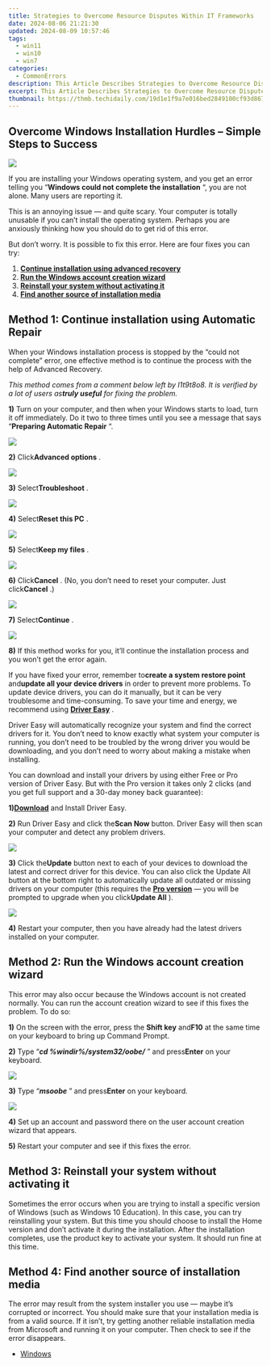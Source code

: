 ```yaml
---
title: Strategies to Overcome Resource Disputes Within IT Frameworks
date: 2024-08-06 21:21:30
updated: 2024-08-09 10:57:46
tags:
  - win11
  - win10
  - win7
categories:
  - CommonErrors
description: This Article Describes Strategies to Overcome Resource Disputes Within IT Frameworks
excerpt: This Article Describes Strategies to Overcome Resource Disputes Within IT Frameworks
thumbnail: https://thmb.techidaily.com/19d1e1f9a7e016bed2849100cf93d86788ddae5b2cf2f12f9be9d04582b68734.jpg
---
```


## Overcome Windows Installation Hurdles – Simple Steps to Success

![](https://images.drivereasy.com/wp-content/uploads/2017/09/img_59c47e95769a7.png)

 If you are installing your Windows operating system, and you get an error telling you “**Windows could not complete the installation** “, you are not alone. Many users are reporting it.

 This is an annoying issue — and quite scary. Your computer is totally unusable if you can’t install the operating system. Perhaps you are anxiously thinking how you should do to get rid of this error.

 But don’t worry. It is possible to fix this error. Here are four fixes you can try:

1. [**Continue installation using advanced recovery**](#a)
2. [**Run the Windows account creation wizard**](#b)
3. [**Reinstall your system without activating it**](#c)
4. [**Find another source of installation media**](#d)

## Method 1: Continue installation using Automatic Repair

 When your Windows installation process is stopped by the “could not complete” error, one effective method is to continue the process with the help of Advanced Recovery.

 _This method comes from a comment below left by I1t9t8o8\. It is verified by a lot of users as**truly useful** for fixing the problem._

**1)** Turn on your computer, and then when your Windows starts to load, turn it off immediately. Do it two to three times until you see a message that says “**Preparing Automatic Repair** “.

![](https://images.drivereasy.com/wp-content/uploads/2018/01/img_5a698952129aa.png)

**2)** Click**Advanced options** .

![](https://images.drivereasy.com/wp-content/uploads/2018/01/img_5a69891372c5b.png)

**3)** Select**Troubleshoot** .

![](https://images.drivereasy.com/wp-content/uploads/2018/01/img_5a6989a2d24d0.png)

**4)** Select**Reset this PC** .

![](https://images.drivereasy.com/wp-content/uploads/2018/01/img_5a698a2bd825b.png)

**5)** Select**Keep my files** .

![](https://images.drivereasy.com/wp-content/uploads/2018/01/img_5a698ae3d7538.png)

**6)** Click**Cancel** . (No, you don’t need to reset your computer. Just click**Cancel** .)

![](https://images.drivereasy.com/wp-content/uploads/2018/01/img_5a698b35940ae.png)

**7)** Select**Continue** .

![](https://images.drivereasy.com/wp-content/uploads/2018/01/img_5a698c64b4abb.png)

**8)** If this method works for you, it’ll continue the installation process and you won’t get the error again.

 If you have fixed your error, remember to**create a system restore point** and**update all your device drivers** in order to prevent more problems. To update device drivers, you can do it manually, but it can be very troublesome and time-consuming. To save your time and energy, we recommend using **[Driver Easy](https://tools.techidaily.com/drivereasy/download/)**  .

 Driver Easy will automatically recognize your system and find the correct drivers for it. You don’t need to know exactly what system your computer is running, you don’t need to be troubled by the wrong driver you would be downloading, and you don’t need to worry about making a mistake when installing.

 You can download and install your drivers by using either Free or Pro version of Driver Easy. But with the Pro version it takes only 2 clicks (and you get full support and a 30-day money back guarantee):

 **1)[Download](https://tools.techidaily.com/drivereasy/download/)**  and Install Driver Easy.

**2)** Run Driver Easy and click the**Scan Now** button. Driver Easy will then scan your computer and detect any problem drivers.

![](https://images.drivereasy.com/wp-content/uploads/2018/01/img_5a699954165bf.png)

**3)** Click the**Update** button next to each of your devices to download the latest and correct driver for this device. You can also click the Update All button at the bottom right to automatically update all outdated or missing drivers on your computer (this requires the **[Pro version](https://tools.techidaily.com/drivereasy/download/)**  — you will be prompted to upgrade when you click**Update All** ).

![](https://images.drivereasy.com/wp-content/uploads/2018/01/img_5a6999d636954.jpg)

**4)** Restart your computer, then you have already had the latest drivers installed on your computer.

## Method 2: Run the Windows account creation wizard

 This error may also occur because the Windows account is not created normally. You can run the account creation wizard to see if this fixes the problem. To do so:

**1)**  On the screen with the error, press the **Shift key** and**F10** at the same time on your keyboard to bring up Command Prompt.

**2)**  Type “_**cd %windir%/system32/oobe/**_ ” and press**Enter** on your keyboard.

![](https://images.drivereasy.com/wp-content/uploads/2017/09/img_59c48a959cce0.png)

**3)** Type “_**msoobe**_ ” and press**Enter** on your keyboard.

![](https://images.drivereasy.com/wp-content/uploads/2017/09/img_59c48b26ea5a3.png)

**4)**  Set up an account and password there on the user account creation wizard that appears.

**5)**  Restart your computer and see if this fixes the error.

## Method 3: Reinstall your system without activating it

 Sometimes the error occurs when you are trying to install a specific version of Windows (such as Windows 10 Education). In this case, you can try reinstalling your system. But this time you should choose to install the Home version and don’t activate it during the installation. After the installation completes, use the product key to activate your system. It should run fine at this time.

## Method 4: Find another source of installation media

 The error may result from the system installer you use — maybe it’s corrupted or incorrect. You should make sure that your installation media is from a valid source. If it isn’t, try getting another reliable installation media from Microsoft and running it on your computer. Then check to see if the error disappears.

* [Windows](https://tools.techidaily.com/drivereasy/download/)

<ins class="adsbygoogle"
     style="display:block"
     data-ad-format="autorelaxed"
     data-ad-client="ca-pub-7571918770474297"
     data-ad-slot="1223367746"></ins>



<ins class="adsbygoogle"
     style="display:block"
     data-ad-client="ca-pub-7571918770474297"
     data-ad-slot="8358498916"
     data-ad-format="auto"
     data-full-width-responsive="true"></ins>
